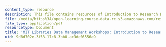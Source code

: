 ```yaml
---
content_type: resource
description: This file contains resources of Introduction to Research Data Management.
file: /media/https%3A/open-learning-course-data-rc.s3.amazonaws.com/res-str-002-data-management-spring-2016/9d8d702e3f5817c83bb0ac3de05556a9_MITRES_STR002S16_IntroDM.pdf
file_type: application/pdf
resourcetype: Document
title: 'MIT Libraries Data Management Workshops: Introduction to Research Data Management'
uid: 9d8d702e-3f58-17c8-3bb0-ac3de05556a9
---
```

